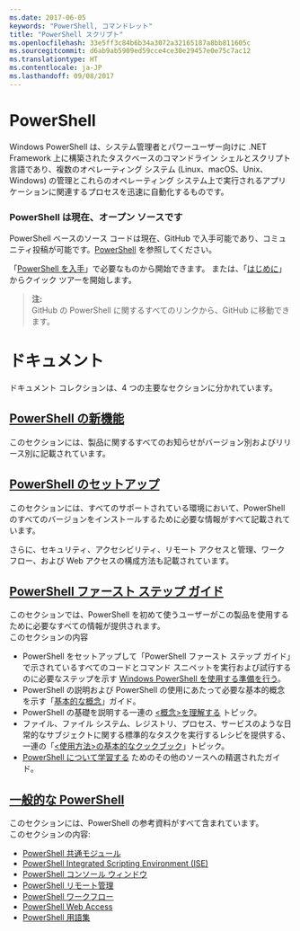 ```yaml
---
ms.date: 2017-06-05
keywords: "PowerShell, コマンドレット"
title: "PowerShell スクリプト"
ms.openlocfilehash: 33e5ff3c84b6b34a3072a32165187a8bb811605c
ms.sourcegitcommit: d6ab9ab5909ed59cce4ce30e29457e0e75c7ac12
ms.translationtype: HT
ms.contentlocale: ja-JP
ms.lasthandoff: 09/08/2017
---
```

# <a name="powershell"></a>PowerShell

Windows PowerShell は、システム管理者とパワーユーザー向けに .NET Framework 上に構築されたタスクベースのコマンドライン シェルとスクリプト言語であり、複数のオペレーティング システム (Linux、macOS、Unix、Windows) の管理とこれらのオペレーティング システム上で実行されるアプリケーションに関連するプロセスを迅速に自動化するものです。

### <a name="powershell-is-now-open-source"></a>PowerShell は現在、オープン ソースです

PowerShell ベースのソース コードは現在、GitHub で入手可能であり、コミュニティ投稿が可能です。[PowerShell](https://github.com/powershell/powershell) を参照してください。

「[PowerShell を入手](https://github.com/PowerShell/PowerShell#get-powershell)」で必要なものから開始できます。
または、「[はじめに](https://github.com/PowerShell/PowerShell/blob/master/docs/learning-powershell)」からクイック ツアーを開始します。

> **注:**  
> GitHub の PowerShell に関するすべてのリンクから、GitHub に移動できます。

# <a name="documentation"></a>ドキュメント

ドキュメント コレクションは、4 つの主要なセクションに分かれています。

## <a name="whats-new-with-powershellwhats-newwhat-s-new-with-powershellmd"></a>[PowerShell の新機能](whats-new/What-s-New-With-PowerShell.md)
このセクションには、製品に関するすべてのお知らせがバージョン別およびリリース別に記載されています。

## <a name="powershell-setupsetupsetup-referencemd"></a>[PowerShell のセットアップ](setup/setup-reference.md)
このセクションには、すべてのサポートされている環境において、PowerShell のすべてのバージョンをインストールするために必要な情報がすべて記載されています。  

さらに、セキュリティ、アクセシビリティ、リモート アクセスと管理、ワークフロー、および Web アクセスの構成方法も記載されています。

## <a name="getting-started-with-powershellgetting-startedgetting-started-with-windows-powershellmd"></a>[PowerShell ファースト ステップ ガイド](getting-started/Getting-Started-with-Windows-PowerShell.md)
このセクションでは、PowerShell を初めて使うユーザーがこの製品を使用するために必要なすべての情報が提供されます。  
このセクションの内容
- PowerShell をセットアップして「PowerShell ファースト ステップ ガイド」で示されているすべてのコードとコマンド スニペットを実行および試行するのに必要なステップを示す [Windows PowerShell を使用する準備を行う](getting-started/Getting-Ready-to-Use-Windows-PowerShell.md)。
- PowerShell の説明および PowerShell の使用にあたって必要な基本的概念を示す「[基本的な概念](getting-started/fundamental-concepts.md)」ガイド。
- PowerShell の基礎を説明する一連の [&lt;概念&gt;を理解する](getting-started/understanding-concepts-reference.md) トピック。
- ファイル、ファイル システム、レジストリ、プロセス、サービスのような日常的なサブジェクトに関する標準的なタスクを実行するレシピを提供する、一連の「[&lt;使用方法&gt;の基本的なクックブック](getting-started/cookbooks/basic-cookbooks-reference.md)」トピック。
- [PowerShell について学習する](getting-started/more-powershell-learning.md) ためのその他のソースへの精選されたガイド。

## <a name="common-powershellcore-powershellcore-powershellmd"></a>[一般的な PowerShell](core-powershell/core-powershell.md)
このセクションには、PowerShell の参考資料がすべて含まれています。  
このセクションの内容:
- [PowerShell 共通モジュール](core-powershell/core-modules.md)
- [PowerShell Integrated Scripting Environment \(ISE\)](core-powershell/ise-guide.md)
- [PowerShell コンソール ウィンドウ](core-powershell/console-guide.md)
- [PowerShell リモート管理](core-powershell/Running-Remote-Commands.md)
- [PowerShell ワークフロー](core-powershell/workflows-guide.md)
- [PowerShell Web Access ](core-powershell/web-access.md)
- [PowerShell 用語集](Windows-PowerShell-Glossary.md)

